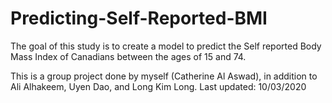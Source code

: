 # Predicting-Self-Reported-BMI
The goal of this study is to create a model to predict the Self reported Body Mass Index of Canadians between the ages of 15 and 74.

This is a group project done by myself (Catherine Al Aswad), in addition to Ali Alhakeem, Uyen Dao, and Long Kim Long.
Last updated: 10/03/2020
